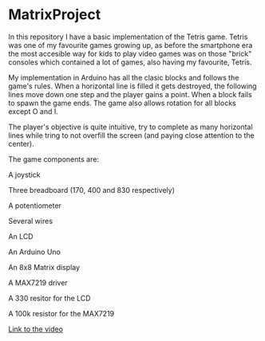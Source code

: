 # MatrixProject

In this repository I have a basic implementation of the Tetris game.
Tetris was one of my favourite games growing up, as before the smartphone era
the most accesible way for kids to play video games was on those "brick"
consoles which contained a lot of games, also having my favourite, Tetris.

My implementation in Arduino has all the clasic blocks and follows the game's rules.
When a horizontal line is filled it gets destroyed, the following lines move down
one step and the player gains a point. When a block fails to spawn the game ends.
The game also allows rotation for all blocks except O and I.
 
The player's objective is quite intuitive, try to complete as many horizontal lines
while tring to not overfill the screen (and paying close attention to the center).

The game components are:

A joystick

Three breadboard (170, 400 and 830 respectively)

A potentiometer

Several wires

An LCD

An Arduino Uno

An 8x8 Matrix display

A MAX7219 driver

A 330 resitor for the LCD

A 100k resistor for the MAX7219

[Link to the video](/https://youtu.be/0VH4JV-nQ9k )
